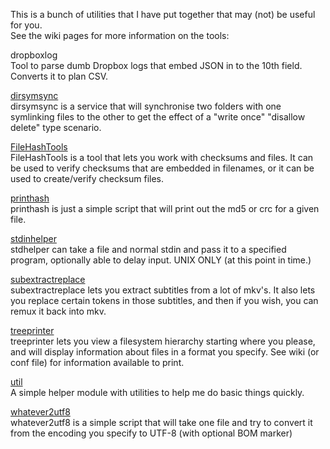 This is a bunch of utilities that I have put together that may (not) be useful for you.  
See the wiki pages for more information on the tools:

dropboxlog  
Tool to parse dumb Dropbox logs that embed JSON in to the 10th field. Converts it to plan CSV.

[dirsymsync](https://github.com/Clam-/Misc-Utilities/wiki/dirsymsync)  
dirsymsync is a service that will synchronise two folders with one symlinking files to the other to get the effect of a "write once" "disallow delete" type scenario.

[FileHashTools](http://github.com/Clam-/Misc-Utilities/wiki/FileHashTools)  
FileHashTools is a tool that lets you work with checksums and files. It can be used to verify checksums that are embedded in filenames, or it can be used to create/verify checksum files.

[printhash](http://github.com/Clam-/Misc-Utilities/wiki/printhash)  
printhash is just a simple script that will print out the md5 or crc for a given file.

[stdinhelper](http://github.com/Clam-/Misc-Utilities/wiki/stdinhelper)  
stdhelper can take a file and normal stdin and pass it to a specified program, optionally able to delay input. UNIX ONLY (at this point in time.)

[subextractreplace](http://github.com/Clam-/Misc-Utilities/wiki/subextractreplace)  
subextractreplace lets you extract subtitles from a lot of mkv's. It also lets you replace certain tokens in those subtitles, and then if you wish, you can remux it back into mkv.

[treeprinter](http://github.com/Clam-/Misc-Utilities/wiki/treeprinter)  
treeprinter lets you view a filesystem hierarchy starting where you please, and will display information about files in a format you specify. See wiki (or conf file) for information available to print.

[util](http://github.com/Clam-/Misc-Utilities/wiki/util)  
A simple helper module with utilities to help me do basic things quickly.

[whatever2utf8](http://github.com/Clam-/Misc-Utilities/wiki/whatever2utf8)  
whatever2utf8 is a simple script that will take one file and try to convert it from the encoding you specify to UTF-8 (with optional BOM marker)
